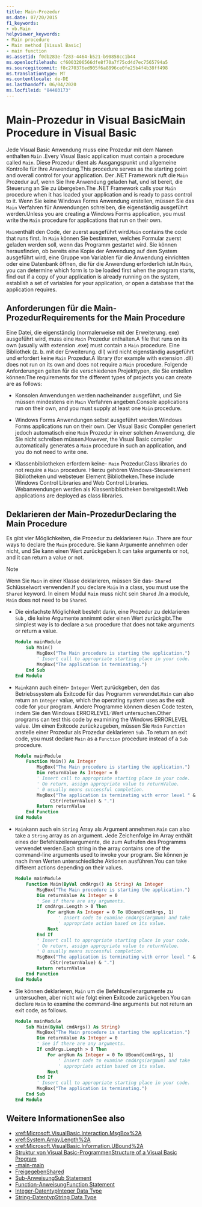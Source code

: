 ```yaml
---
title: Main-Prozedur
ms.date: 07/20/2015
f1_keywords:
- vb.Main
helpviewer_keywords:
- Main procedure
- Main method [Visual Basic]
- main function
ms.assetid: f0db283e-f283-4464-b521-b90858cc1b44
ms.openlocfilehash: cf6003206566dfe8f70a7f75cd4d7ec7565794a5
ms.sourcegitcommit: f8c270376ed905f6a8896ce0fe25b4f4b38ff498
ms.translationtype: MT
ms.contentlocale: de-DE
ms.lasthandoff: 06/04/2020
ms.locfileid: "84403173"
---
```

# <a name="main-procedure-in-visual-basic"></a><span data-ttu-id="b49a5-102">Main-Prozedur in Visual Basic</span><span class="sxs-lookup"><span data-stu-id="b49a5-102">Main Procedure in Visual Basic</span></span>
<span data-ttu-id="b49a5-103">Jede Visual Basic Anwendung muss eine Prozedur mit dem Namen enthalten `Main` .</span><span class="sxs-lookup"><span data-stu-id="b49a5-103">Every Visual Basic application must contain a procedure called `Main`.</span></span> <span data-ttu-id="b49a5-104">Diese Prozedur dient als Ausgangspunkt und allgemeine Kontrolle für Ihre Anwendung.</span><span class="sxs-lookup"><span data-stu-id="b49a5-104">This procedure serves as the starting point and overall control for your application.</span></span> <span data-ttu-id="b49a5-105">Der .NET Framework ruft die `Main` Prozedur auf, wenn Sie Ihre Anwendung geladen hat, und ist bereit, die Steuerung an Sie zu übergeben.</span><span class="sxs-lookup"><span data-stu-id="b49a5-105">The .NET Framework calls your `Main` procedure when it has loaded your application and is ready to pass control to it.</span></span> <span data-ttu-id="b49a5-106">Wenn Sie keine Windows Forms Anwendung erstellen, müssen Sie das `Main` Verfahren für Anwendungen schreiben, die eigenständig ausgeführt werden.</span><span class="sxs-lookup"><span data-stu-id="b49a5-106">Unless you are creating a Windows Forms application, you must write the `Main` procedure for applications that run on their own.</span></span>

 <span data-ttu-id="b49a5-107">`Main`enthält den Code, der zuerst ausgeführt wird.</span><span class="sxs-lookup"><span data-stu-id="b49a5-107">`Main` contains the code that runs first.</span></span> <span data-ttu-id="b49a5-108">In `Main` können Sie bestimmen, welches Formular zuerst geladen werden soll, wenn das Programm gestartet wird. Sie können herausfinden, ob bereits eine Kopie der Anwendung auf dem System ausgeführt wird, eine Gruppe von Variablen für die Anwendung einrichten oder eine Datenbank öffnen, die für die Anwendung erforderlich ist.</span><span class="sxs-lookup"><span data-stu-id="b49a5-108">In `Main`, you can determine which form is to be loaded first when the program starts, find out if a copy of your application is already running on the system, establish a set of variables for your application, or open a database that the application requires.</span></span>

## <a name="requirements-for-the-main-procedure"></a><span data-ttu-id="b49a5-109">Anforderungen für die Main-Prozedur</span><span class="sxs-lookup"><span data-stu-id="b49a5-109">Requirements for the Main Procedure</span></span>
 <span data-ttu-id="b49a5-110">Eine Datei, die eigenständig (normalerweise mit der Erweiterung. exe) ausgeführt wird, muss eine `Main` Prozedur enthalten.</span><span class="sxs-lookup"><span data-stu-id="b49a5-110">A file that runs on its own (usually with extension .exe) must contain a `Main` procedure.</span></span> <span data-ttu-id="b49a5-111">Eine Bibliothek (z. b. mit der Erweiterung. dll) wird nicht eigenständig ausgeführt und erfordert keine `Main` Prozedur.</span><span class="sxs-lookup"><span data-stu-id="b49a5-111">A library (for example with extension .dll) does not run on its own and does not require a `Main` procedure.</span></span> <span data-ttu-id="b49a5-112">Folgende Anforderungen gelten für die verschiedenen Projekttypen, die Sie erstellen können:</span><span class="sxs-lookup"><span data-stu-id="b49a5-112">The requirements for the different types of projects you can create are as follows:</span></span>

- <span data-ttu-id="b49a5-113">Konsolen Anwendungen werden nacheinander ausgeführt, und Sie müssen mindestens ein `Main` Verfahren angeben.</span><span class="sxs-lookup"><span data-stu-id="b49a5-113">Console applications run on their own, and you must supply at least one `Main` procedure.</span></span>

- <span data-ttu-id="b49a5-114">Windows Forms Anwendungen selbst ausgeführt werden.</span><span class="sxs-lookup"><span data-stu-id="b49a5-114">Windows Forms applications run on their own.</span></span> <span data-ttu-id="b49a5-115">Der Visual Basic Compiler generiert jedoch automatisch eine `Main` Prozedur in einer solchen Anwendung, die Sie nicht schreiben müssen.</span><span class="sxs-lookup"><span data-stu-id="b49a5-115">However, the Visual Basic compiler automatically generates a `Main` procedure in such an application, and you do not need to write one.</span></span>

- <span data-ttu-id="b49a5-116">Klassenbibliotheken erfordern keine- `Main` Prozedur.</span><span class="sxs-lookup"><span data-stu-id="b49a5-116">Class libraries do not require a `Main` procedure.</span></span> <span data-ttu-id="b49a5-117">Hierzu gehören Windows-Steuerelement Bibliotheken und websteuer Element Bibliotheken.</span><span class="sxs-lookup"><span data-stu-id="b49a5-117">These include Windows Control Libraries and Web Control Libraries.</span></span> <span data-ttu-id="b49a5-118">Webanwendungen werden als Klassenbibliotheken bereitgestellt.</span><span class="sxs-lookup"><span data-stu-id="b49a5-118">Web applications are deployed as class libraries.</span></span>

## <a name="declaring-the-main-procedure"></a><span data-ttu-id="b49a5-119">Deklarieren der Main-Prozedur</span><span class="sxs-lookup"><span data-stu-id="b49a5-119">Declaring the Main Procedure</span></span>
 <span data-ttu-id="b49a5-120">Es gibt vier Möglichkeiten, die Prozedur zu deklarieren `Main` .</span><span class="sxs-lookup"><span data-stu-id="b49a5-120">There are four ways to declare the `Main` procedure.</span></span> <span data-ttu-id="b49a5-121">Sie kann Argumente annehmen oder nicht, und Sie kann einen Wert zurückgeben.</span><span class="sxs-lookup"><span data-stu-id="b49a5-121">It can take arguments or not, and it can return a value or not.</span></span>

> [!NOTE]
> <span data-ttu-id="b49a5-122">Wenn Sie `Main` in einer Klasse deklarieren, müssen Sie das- `Shared` Schlüsselwort verwenden.</span><span class="sxs-lookup"><span data-stu-id="b49a5-122">If you declare `Main` in a class, you must use the `Shared` keyword.</span></span> <span data-ttu-id="b49a5-123">In einem Modul `Main` muss nicht sein `Shared` .</span><span class="sxs-lookup"><span data-stu-id="b49a5-123">In a module, `Main` does not need to be `Shared`.</span></span>

- <span data-ttu-id="b49a5-124">Die einfachste Möglichkeit besteht darin, eine Prozedur zu deklarieren `Sub` , die keine Argumente annimmt oder einen Wert zurückgibt.</span><span class="sxs-lookup"><span data-stu-id="b49a5-124">The simplest way is to declare a `Sub` procedure that does not take arguments or return a value.</span></span>

    ```vb
    Module mainModule
        Sub Main()
            MsgBox("The Main procedure is starting the application.")
            ' Insert call to appropriate starting place in your code.
            MsgBox("The application is terminating.")
        End Sub
    End Module
    ```

- <span data-ttu-id="b49a5-125">`Main`kann auch einen- `Integer` Wert zurückgeben, den das Betriebssystem als Exitcode für das Programm verwendet.</span><span class="sxs-lookup"><span data-stu-id="b49a5-125">`Main` can also return an `Integer` value, which the operating system uses as the exit code for your program.</span></span> <span data-ttu-id="b49a5-126">Andere Programme können diesen Code testen, indem Sie den Windows ERRORLEVEL-Wert untersuchen.</span><span class="sxs-lookup"><span data-stu-id="b49a5-126">Other programs can test this code by examining the Windows ERRORLEVEL value.</span></span> <span data-ttu-id="b49a5-127">Um einen Exitcode zurückzugeben, müssen Sie `Main` `Function` anstelle einer Prozedur als Prozedur deklarieren `Sub` .</span><span class="sxs-lookup"><span data-stu-id="b49a5-127">To return an exit code, you must declare `Main` as a `Function` procedure instead of a `Sub` procedure.</span></span>

    ```vb
    Module mainModule
        Function Main() As Integer
            MsgBox("The Main procedure is starting the application.")
            Dim returnValue As Integer = 0
            ' Insert call to appropriate starting place in your code.
            ' On return, assign appropriate value to returnValue.
            ' 0 usually means successful completion.
            MsgBox("The application is terminating with error level " &
                 CStr(returnValue) & ".")
            Return returnValue
        End Function
    End Module
    ```

- <span data-ttu-id="b49a5-128">`Main`kann auch ein `String` Array als Argument annehmen.</span><span class="sxs-lookup"><span data-stu-id="b49a5-128">`Main` can also take a `String` array as an argument.</span></span> <span data-ttu-id="b49a5-129">Jede Zeichenfolge im Array enthält eines der Befehlszeilenargumente, die zum Aufrufen des Programms verwendet werden.</span><span class="sxs-lookup"><span data-stu-id="b49a5-129">Each string in the array contains one of the command-line arguments used to invoke your program.</span></span> <span data-ttu-id="b49a5-130">Sie können je nach ihren Werten unterschiedliche Aktionen ausführen.</span><span class="sxs-lookup"><span data-stu-id="b49a5-130">You can take different actions depending on their values.</span></span>

    ```vb
    Module mainModule
        Function Main(ByVal cmdArgs() As String) As Integer
            MsgBox("The Main procedure is starting the application.")
            Dim returnValue As Integer = 0
            ' See if there are any arguments.
            If cmdArgs.Length > 0 Then
                For argNum As Integer = 0 To UBound(cmdArgs, 1)
                    ' Insert code to examine cmdArgs(argNum) and take
                    ' appropriate action based on its value.
                Next
            End If
            ' Insert call to appropriate starting place in your code.
            ' On return, assign appropriate value to returnValue.
            ' 0 usually means successful completion.
            MsgBox("The application is terminating with error level " &
                 CStr(returnValue) & ".")
            Return returnValue
        End Function
    End Module
    ```

- <span data-ttu-id="b49a5-131">Sie können deklarieren, `Main` um die Befehlszeilenargumente zu untersuchen, aber nicht wie folgt einen Exitcode zurückgeben.</span><span class="sxs-lookup"><span data-stu-id="b49a5-131">You can declare `Main` to examine the command-line arguments but not return an exit code, as follows.</span></span>

    ```vb
    Module mainModule
        Sub Main(ByVal cmdArgs() As String)
            MsgBox("The Main procedure is starting the application.")
            Dim returnValue As Integer = 0
            ' See if there are any arguments.
            If cmdArgs.Length > 0 Then
                For argNum As Integer = 0 To UBound(cmdArgs, 1)
                    ' Insert code to examine cmdArgs(argNum) and take
                    ' appropriate action based on its value.
                Next
            End If
            ' Insert call to appropriate starting place in your code.
            MsgBox("The application is terminating.")
        End Sub
    End Module
    ```
  
## <a name="see-also"></a><span data-ttu-id="b49a5-132">Weitere Informationen</span><span class="sxs-lookup"><span data-stu-id="b49a5-132">See also</span></span>

- <xref:Microsoft.VisualBasic.Interaction.MsgBox%2A>
- <xref:System.Array.Length%2A>
- <xref:Microsoft.VisualBasic.Information.UBound%2A>
- [<span data-ttu-id="b49a5-133">Struktur von Visual Basic-Programmen</span><span class="sxs-lookup"><span data-stu-id="b49a5-133">Structure of a Visual Basic Program</span></span>](structure-of-a-visual-basic-program.md)
- [<span data-ttu-id="b49a5-134">-main</span><span class="sxs-lookup"><span data-stu-id="b49a5-134">-main</span></span>](../../reference/command-line-compiler/main.md)
- [<span data-ttu-id="b49a5-135">Freigegeben</span><span class="sxs-lookup"><span data-stu-id="b49a5-135">Shared</span></span>](../../language-reference/modifiers/shared.md)
- [<span data-ttu-id="b49a5-136">Sub-Anweisung</span><span class="sxs-lookup"><span data-stu-id="b49a5-136">Sub Statement</span></span>](../../language-reference/statements/sub-statement.md)
- [<span data-ttu-id="b49a5-137">Function-Anweisung</span><span class="sxs-lookup"><span data-stu-id="b49a5-137">Function Statement</span></span>](../../language-reference/statements/function-statement.md)
- [<span data-ttu-id="b49a5-138">Integer-Datentyp</span><span class="sxs-lookup"><span data-stu-id="b49a5-138">Integer Data Type</span></span>](../../language-reference/data-types/integer-data-type.md)
- [<span data-ttu-id="b49a5-139">String-Datentyp</span><span class="sxs-lookup"><span data-stu-id="b49a5-139">String Data Type</span></span>](../../language-reference/data-types/string-data-type.md)
